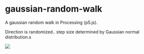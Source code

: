 # gaussian-random-walk
A gaussian random walk in Processing (p5.js).

Direction is randomized.. step size determined by Gaussian normal distribution.s

<img src="https://zippy.sgfycat.com/BlaringRewardingHerculesbeetle.gif"/>